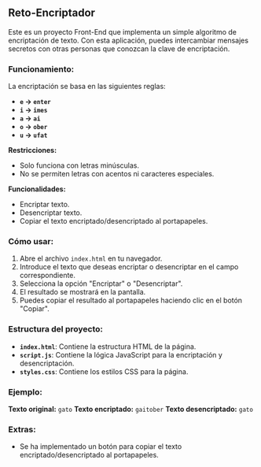 ## Reto-Encriptador

Este es un proyecto Front-End que implementa un simple algoritmo de encriptación de texto. Con esta aplicación, puedes intercambiar mensajes secretos con otras personas que conozcan la clave de encriptación.

### Funcionamiento:

La encriptación se basa en las siguientes reglas:

- **`e` -> `enter`**
- **`i` -> `imes`**
- **`a` -> `ai`**
- **`o` -> `ober`**
- **`u` -> `ufat`**

**Restricciones:**

- Solo funciona con letras minúsculas.
- No se permiten letras con acentos ni caracteres especiales.

**Funcionalidades:**

- Encriptar texto.
- Desencriptar texto.
- Copiar el texto encriptado/desencriptado al portapapeles.

### Cómo usar:

1. Abre el archivo `index.html` en tu navegador.
2. Introduce el texto que deseas encriptar o desencriptar en el campo correspondiente.
3. Selecciona la opción "Encriptar" o "Desencriptar".
4. El resultado se mostrará en la pantalla.
5. Puedes copiar el resultado al portapapeles haciendo clic en el botón "Copiar".

### Estructura del proyecto:

- **`index.html`**: Contiene la estructura HTML de la página.
- **`script.js`**: Contiene la lógica JavaScript para la encriptación y desencriptación.
- **`styles.css`**: Contiene los estilos CSS para la página.

### Ejemplo:

**Texto original:** `gato`
**Texto encriptado:** `gaitober`
**Texto desencriptado:** `gato`

### Extras:

- Se ha implementado un botón para copiar el texto encriptado/desencriptado al portapapeles.
